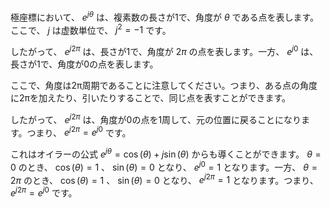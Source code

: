 極座標において、 $e^{j\theta}$ は、複素数の長さが1で、角度が $\theta$ である点を表します。ここで、 $j$ は虚数単位で、 $j^2=-1$ です。

したがって、 $e^{j2\pi}$ は、長さが1で、角度が $2\pi$ の点を表します。一方、 $e^{j0}$ は、長さが1で、角度が0の点を表します。

ここで、角度は2π周期であることに注意してください。つまり、ある点の角度に2πを加えたり、引いたりすることで、同じ点を表すことができます。

したがって、 $e^{j2\pi}$ は、角度が0の点を1周して、元の位置に戻ることになります。つまり、 $e^{j2\pi}=e^{j0}$ です。

これはオイラーの公式 $e^{j\theta}=\cos(\theta)+j\sin(\theta)$ からも導くことができます。 $\theta=0$ のとき、 $\cos(\theta)=1$ 、 $\sin(\theta)=0$ となり、 $e^{j0}=1$ となります。一方、 $\theta=2\pi$ のとき、 $\cos(\theta)=1$ 、 $\sin(\theta)=0$ となり、 $e^{j2\pi}=1$ となります。つまり、 $e^{j2\pi}=e^{j0}$ です。
